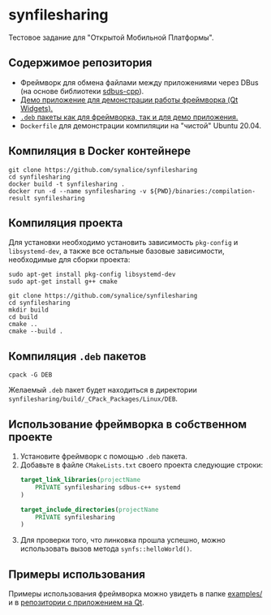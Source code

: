 # synfilesharing

Тестовое задание для "Открытой Мобильной Платформы".

## Содержимое репозитория

- Фреймворк для обмена файлами между приложениями через DBus (на основе
  библиотеки [sdbus-cpp](https://github.com/Kistler-Group/sdbus-cpp)).
- [Демо приложение для демонстрации работы фреймворка (Qt Widgets).](https://github.com/synalice/synfilesharingDemo)
- [`.deb` пакеты как для фреймворка, так и для демо приложения.](https://github.com/synalice/synfilesharing/releases/tag/latest)
- `Dockerfile` для демонстрации компиляции на "чистой" Ubuntu 20.04.

## Компиляция в Docker контейнере

```shell
git clone https://github.com/synalice/synfilesharing
cd synfilesharing
docker build -t synfilesharing .
docker run -d --name synfilesharing -v ${PWD}/binaries:/compilation-result synfilesharing
```

## Компиляция проекта

Для установки необходимо установить зависимость `pkg-config` и `libsystemd-dev`, а также все остальные базовые
зависимости, необходимые для сборки проекта:

```shell
sudo apt-get install pkg-config libsystemd-dev
sudo apt-get install g++ cmake
```

```shell
git clone https://github.com/synalice/synfilesharing
cd synfilesharing
mkdir build
cd build
cmake ..
cmake --build .
```

## Компиляция `.deb` пакетов

```shell
cpack -G DEB
```

Желаемый `.deb` пакет будет находиться в директории `synfilesharing/build/_CPack_Packages/Linux/DEB`.

## Использование фреймворка в собственном проекте

1. Установите фреймворк с помощью `.deb` пакета.
2. Добавьте в файле `CMakeLists.txt` своего проекта следующие строки:
    ```cmake
    target_link_libraries(projectName
        PRIVATE synfilesharing sdbus-c++ systemd
    )
    
    target_include_directories(projectName
        PRIVATE synfilesharing
    )
    ```
3. Для проверки того, что линковка прошла успешно, можно использовать вызов метода `synfs::helloWorld()`.

## Примеры использования

Примеры использования фреймворка можно увидеть в папке [examples/](examples) и
в [репозитории с приложением на Qt](https://github.com/synalice/synfilesharingDemo).
